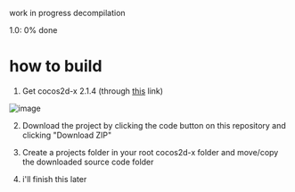 work in progress decompilation

1.0: 0% done

# how to build

1. Get cocos2d-x 2.1.4 (through [this](https://storage.googleapis.com/google-code-archive-downloads/v2/code.google.com/cocos2d-x/cocos2d-x-2.1.4.zip) link)

  ![image](https://github.com/user-attachments/assets/e495dbe0-6e34-4cf1-8d77-d98e24cba811)

2. Download the project by clicking the code button on this repository and clicking "Download ZIP"  

3. Create a projects folder in your root cocos2d-x folder and move/copy the downloaded source code folder

4. i'll finish this later
